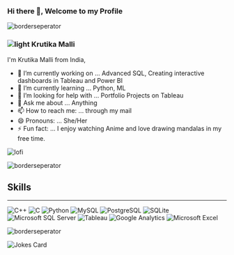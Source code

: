 

### Hi there 👋, Welcome to my Profile 
![borderseperator](https://user-images.githubusercontent.com/129833043/229762059-5fa9f02a-c108-4861-a016-c085235a3708.gif)

### ![light](https://user-images.githubusercontent.com/129833043/229731339-2aa1ce35-7f9a-4f36-9ed2-d6ea12e34f48.gif)  Krutika Malli 

I'm Krutika Malli from India,

- 🔭 I’m currently working on ... Advanced SQL, Creating interactive dashboards in Tableau and Power BI 
- 🌱 I’m currently learning ... Python, ML
- 🤔 I’m looking for help with ... Portfolio Projects on Tableau
- 💬 Ask me about ... Anything
- 📫 How to reach me: ... through my mail
- 😄 Pronouns: ... She/Her
- ⚡ Fun fact: ... I enjoy watching Anime and love drawing mandalas in my free time.

![lofi](https://user-images.githubusercontent.com/129833043/229730612-1ecf7942-526e-4bec-8ec0-03acc8f953b1.gif)


![borderseperator](https://user-images.githubusercontent.com/129833043/229751316-39b2c14e-d9af-424b-ae34-f93354603b20.gif)

## Skills 
<hr></hr>



![C++](https://img.shields.io/badge/C%2B%2B-00599C?style=for-the-badge&logo=c%2B%2B&logoColor=white)
![C](https://img.shields.io/badge/C-00599C?style=for-the-badge&logo=c&logoColor=white)
![Python](https://img.shields.io/badge/Python-14354C?style=for-the-badge&logo=python&logoColor=white)
![MySQL](https://img.shields.io/badge/MySQL-00000F?style=for-the-badge&logo=mysql&logoColor=white)
![PostgreSQL](https://img.shields.io/badge/PostgreSQL-316192?style=for-the-badge&logo=postgresql&logoColor=white)
![SQLite](https://img.shields.io/badge/SQLite-07405E?style=for-the-badge&logo=sqlite&logoColor=white)
![Microsoft SQL Server](https://img.shields.io/badge/Microsoft_SQL_Server-CC2927?style=for-the-badge&logo=microsoft-sql-server&logoColor=white)
![Tableau](https://img.shields.io/badge/Tableau-E97627?style=for-the-badge&logo=Tableau&logoColor=white)
![Google Analytics](https://img.shields.io/badge/Google%20Analytics-E37400?style=for-the-badge&logo=google%20analytics&logoColor=white)
![Microsoft Excel](https://img.shields.io/badge/Microsoft_Excel-217346?style=for-the-badge&logo=microsoft-excel&logoColor=white)









![borderseperator](https://user-images.githubusercontent.com/129833043/229751316-39b2c14e-d9af-424b-ae34-f93354603b20.gif)

  
<!-- HTML -->
<img src="https://readme-jokes.vercel.app/api" alt="Jokes Card" />
